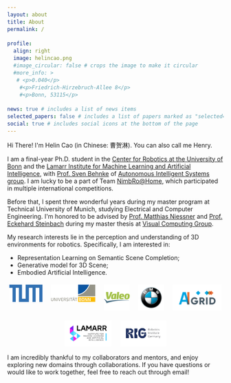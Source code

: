 ```yaml
---
layout: about
title: About
permalink: /

profile:
  align: right
  image: helincao.png
  #image_circular: false # crops the image to make it circular
  #more_info: >
   # <p>0.040</p>
    #<p>Friedrich-Hirzebruch-Allee 8</p>
    #<p>Bonn, 53115</p>

news: true # includes a list of news items
selected_papers: false # includes a list of papers marked as "selected={true}"
social: true # includes social icons at the bottom of the page
---
```

Hi There! I'm Helin Cao (in Chinese: 曹贺淋). You can also call me Henry.

I am a final-year Ph.D. student in the [Center for Robotics at the University of Bonn](https://www.robotics.uni-bonn.de/) and the [Lamarr Institute for Machine Learning and Artificial Intelligence](https://lamarr-institute.org/), with [Prof. Sven Behnke](https://www.ais.uni-bonn.de/behnke/) of [Autonomous Intelligent Systems group](https://www.ais.uni-bonn.de/). I am lucky to be a part of Team [NimbRo@Home](https://www.ais.uni-bonn.de/nimbro/@Home/), which participated in multiple international competitions.

Before that, I spent three wonderful years during my master program at Technical University of Munich, studying Electrical and Computer Engineering. I'm honored to be advised by [Prof. Matthias Niessner](https://niessnerlab.org/members/matthias_niessner/profile.html) and [Prof. Eckehard Steinbach](https://www.professoren.tum.de/en/steinbach-eckehard) during my master thesis at [Visual Computing Group](https://niessnerlab.org/index.html).

My research interests lie in the perception and understanding of 3D environments for robotics. Specifically, I am interested in:

- Representation Learning on Semantic Scene Completion;
- Generative model for 3D Scene;
- Embodied Artificial Intelligence.

<div style="display: flex; flex-wrap: wrap; gap: 20px; justify-content: center; margin-top: 20px;">
  <a href="https://www.tum.de" target="_blank" rel="noopener noreferrer">
    <img src="/assets/img/tum_logo.svg" style="height:40px; object-fit: contain;" alt="Technical University of Munich">
  </a>
  <a href="https://www.uni-bonn.de" target="_blank" rel="noopener noreferrer">
    <img src="/assets/img/bonn_logo.svg" style="height:40px; object-fit: contain;" alt="University of Bonn">
  </a>
  <a href="https://www.valeo.com" target="_blank" rel="noopener noreferrer">
    <img src="/assets/img/valeo_logo.png" style="height:60px; object-fit: contain;" alt="Valeo">
  </a>
  <a href="https://www.bmw.com" target="_blank" rel="noopener noreferrer">
    <img src="/assets/img/bmw_logo.png" style="height:60px; object-fit: contain;" alt="BMW">
  </a>
  <a href="https://ai-grid.org" target="_blank" rel="noopener noreferrer">
    <img src="/assets/img/aigrid_logo.png" style="height:60px; object-fit: contain;" alt="AI Grid">
  </a>
  <a href="https://lamarr-institute.org" target="_blank" rel="noopener noreferrer">
    <img src="/assets/img/lamarr_logo.png" style="height:60px; object-fit: contain;" alt="Lamarr Institute">
  </a>
  <a href="https://robotics-institute-germany.de" target="_blank" rel="noopener noreferrer">
    <img src="/assets/img/rig_logo.png" style="height:60px; object-fit: contain;" alt="Robotics Institute Germany">
  </a>
</div>


I am incredibly thankful to my collaborators and mentors, and enjoy exploring new domains through collaborations. If you have questions or would like to work together, feel free to reach out through email!